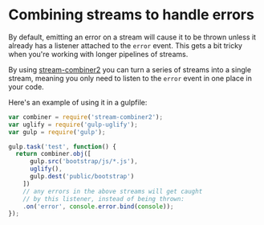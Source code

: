 <!-- front-matter
id: combining-streams-to-handle-errors
title: Combining Streams to Handle Errors
-->

# Combining streams to handle errors

By default, emitting an error on a stream will cause it to be thrown unless it already has a listener attached to the `error` event. This gets a bit tricky when you're working with longer pipelines of streams.

By using [stream-combiner2](https://github.com/substack/stream-combiner2) you can turn a series of streams into a single stream, meaning you only need to listen to the `error` event in one place in your code.

Here's an example of using it in a gulpfile:

```js
var combiner = require('stream-combiner2');
var uglify = require('gulp-uglify');
var gulp = require('gulp');

gulp.task('test', function() {
  return combiner.obj([
      gulp.src('bootstrap/js/*.js'),
      uglify(),
      gulp.dest('public/bootstrap')
    ])
    // any errors in the above streams will get caught
    // by this listener, instead of being thrown:
    .on('error', console.error.bind(console));
});
```

